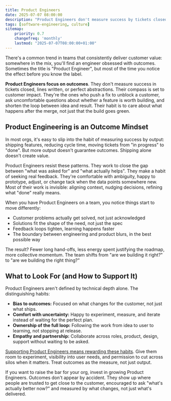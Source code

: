 ```yaml
---
title: Product Engineers
date: 2025-07-07 08:00:00
description: "Product Engineers don't measure success by tickets closed or code merged they're relentlessly focused on outcomes. This mindset is the real multiplier for teams that consistently deliver customer value."
tags: [software-engineering, culture]
sitemap:
    priority: 0.7
    changefreq: 'monthly'
    lastmod: "2025-07-07T08:00:00+01:00"
---
```


There's a common trend in teams that consistently deliver customer value: somewhere in the mix, you'll find an engineer obsessed with outcomes. Sometimes the title is "Product Engineer", but most of the time you notice the effect before you know the label.

**Product Engineers focus on outcomes**. They don't measure success in tickets closed, lines written, or perfect abstractions. Their compass is set to customer impact. They're the ones who push a fix to unblock a customer, ask uncomfortable questions about whether a feature is worth building, and shorten the loop between idea and result. Their habit is to care about what happens after the merge, not just that the build goes green.

## Product Engineering is an Outcome Mindset

In most orgs, it's easy to slip into the habit of measuring success by output: shipping features, reducing cycle time, moving tickets from "in progress" to "done". But more output doesn't guarantee outcomes. Shipping alone doesn't create value.

Product Engineers resist these patterns. They work to close the gap between "what was asked for" and "what actually helps". They make a habit of seeking real feedback. They're comfortable with ambiguity, happy to prototype, adjust, or change tack when the data points somewhere new. Most of their work is invisible: aligning context, nudging decisions, refining what "done" really means.

When you have Product Engineers on a team, you notice things start to move differently:

- Customer problems actually get solved, not just acknowledged
- Solutions fit the shape of the need, not just the spec
- Feedback loops tighten, learning happens faster
- The boundary between engineering and product blurs, in the best possible way

The result? Fewer long hand-offs, less energy spent justifying the roadmap, more collective momentum. The team shifts from "are we building it right?" to "are we building the right thing?"

## What to Look For (and How to Support It)

Product Engineers aren't defined by technical depth alone. The distinguishing habits:

- **Bias to outcomes:** Focused on what changes for the customer, not just what ships.
- **Comfort with uncertainty:** Happy to experiment, measure, and iterate instead of waiting for the perfect plan.
- **Ownership of the full loop:** Following the work from idea to user to learning, not stopping at release.
- **Empathy and partnership:** Collaborate across roles, product, design, support without waiting to be asked.

[Supporting Product Engineers means rewarding these habits](/culture-follows-incentives). Give them room to experiment, visibility into user needs, and permission to cut across silos when it matters. Treat outcomes as the measure, not just output.

If you want to raise the bar for your org, invest in growing Product Engineers. Outcomes don't appear by accident. They show up where people are trusted to get close to the customer, encouraged to ask "what's actually better now?" and measured by what changes, not just what's delivered.
